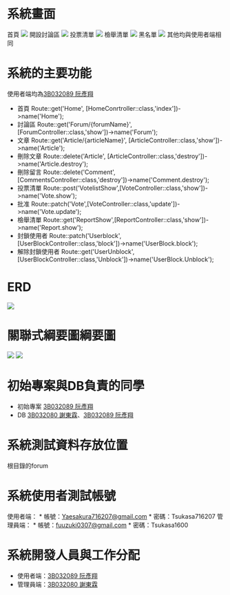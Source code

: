 # 系統畫面
  首頁
  ![](https://i.imgur.com/0xokqXV.jpeg)
  開設討論區
  ![](https://i.imgur.com/kjifCIU.jpeg)
  投票清單
  ![](https://i.imgur.com/yyMjbhI.jpeg)
  檢舉清單
  ![](https://i.imgur.com/23JmgqZ.jpeg)
  黑名單
  ![](https://i.imgur.com/yrWI2d3.jpeg)
  其他均與使用者端相同
# 系統的主要功能
  使用者端均為[3B032089 阮彥翔](https://github.com/3B032089)
  * 首頁 Route::get('Home', [HomeConrtroller::class,'index'])->name('Home');
  * 討論區 Route::get('Forum/{forumName}', [ForumController::class,'show'])->name('Forum');
  * 文章 Route::get('Article/{articleName}', [ArticleController::class,'show'])->name('Article');
  * 刪除文章 Route::delete('Article', [ArticleController::class,'destroy'])->name('Article.destroy');
  * 刪除留言 Route::delete('Comment', [CommentsController::class,'destroy'])->name('Comment.destroy');
  * 投票清單 Route::post('VotelistShow',[VoteController::class,'show'])->name('Vote.show');
  * 批准 Route::patch('Vote',[VoteController::class,'update'])->name('Vote.update');
  * 檢舉清單 Route::get('ReportShow',[ReportController::class,'show'])->name('Report.show');
  * 封鎖使用者 Route::patch('Userblock',[UserBlockController::class,'block'])->name('UserBlock.block');
  * 解除封鎖使用者 Route::get('UserUnblock',[UserBlockController::class,'Unblock'])->name('UserBlock.Unblock');
# ERD
   ![](https://i.imgur.com/bd0q2X7.jpg)
# 關聯式綱要圖綱要圖
   ![](https://i.imgur.com/fh2dE38.jpeg)
   ![](https://i.imgur.com/io2SllQ.jpeg)
# 初始專案與DB負責的同學
   * 初始專案 [3B032089 阮彥翔](https://github.com/3B032089)
   * DB [3B032080 謝東霖](https://github.com/3B032080)、[3B032089 阮彥翔](https://github.com/3B032089)
# 系統測試資料存放位置
   根目錄的forum
# 系統使用者測試帳號
   使用者端：
      * 帳號：Yaesakura716207@gmail.com
      * 密碼：Tsukasa716207
   管理員端：
      * 帳號：fuuzuki0307@gmail.com
      * 密碼：Tsukasa1600
# 系統開發人員與工作分配
   * 使用者端：[3B032089 阮彥翔](https://github.com/3B032089)
   * 管理員端：[3B032080 謝東霖](https://github.com/3B032080)
